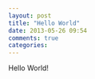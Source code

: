 ```yaml
---
layout: post
title: "Hello World"
date: 2013-05-26 09:54
comments: true
categories: 
---
```


Hello World!